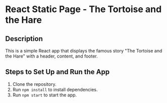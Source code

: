 # React Static Page - The Tortoise and the Hare

## Description

This is a simple React app that displays the famous story "The Tortoise and the Hare" with a header, content, and footer.

## Steps to Set Up and Run the App

1. Clone the repository.
2. Run `npm install` to install dependencies.
3. Run `npm start` to start the app.
